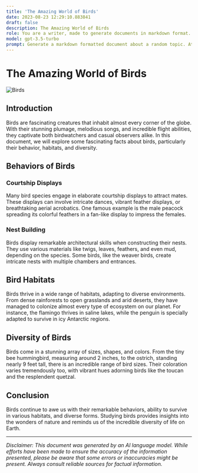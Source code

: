 ```yaml
---
title: 'The Amazing World of Birds'
date: 2023-08-23 12:29:10.883841
draft: false
description: The Amazing World of Birds
role: You are a writer, made to generate documents in markdown format. It is very important that all of the documents you generate are in valid markdown format.
model: gpt-3.5-turbo
prompt: Generate a markdown formatted document about a random topic. At the bottom, include a disclaimer explaining that the document was generated by you. The first line of the document should be the title. Make sure that the entire document is in proper markdown format, using a mix of various tags to make the document visually appealing.
---
```


# The Amazing World of Birds

![Birds](https://www.example.com/birds.jpg)

## Introduction

Birds are fascinating creatures that inhabit almost every corner of the globe. With their stunning plumage, melodious songs, and incredible flight abilities, they captivate both birdwatchers and casual observers alike. In this document, we will explore some fascinating facts about birds, particularly their behavior, habitats, and diversity.

## Behaviors of Birds

### Courtship Displays

Many bird species engage in elaborate courtship displays to attract mates. These displays can involve intricate dances, vibrant feather displays, or breathtaking aerial acrobatics. One famous example is the male peacock spreading its colorful feathers in a fan-like display to impress the females.

### Nest Building

Birds display remarkable architectural skills when constructing their nests. They use various materials like twigs, leaves, feathers, and even mud, depending on the species. Some birds, like the weaver birds, create intricate nests with multiple chambers and entrances.

## Bird Habitats

Birds thrive in a wide range of habitats, adapting to diverse environments. From dense rainforests to open grasslands and arid deserts, they have managed to colonize almost every type of ecosystem on our planet. For instance, the flamingo thrives in saline lakes, while the penguin is specially adapted to survive in icy Antarctic regions.

## Diversity of Birds

Birds come in a stunning array of sizes, shapes, and colors. From the tiny bee hummingbird, measuring around 2 inches, to the ostrich, standing nearly 9 feet tall, there is an incredible range of bird sizes. Their coloration varies tremendously too, with vibrant hues adorning birds like the toucan and the resplendent quetzal.

## Conclusion

Birds continue to awe us with their remarkable behaviors, ability to survive in various habitats, and diverse forms. Studying birds provides insights into the wonders of nature and reminds us of the incredible diversity of life on Earth.

---

*Disclaimer: This document was generated by an AI language model. While efforts have been made to ensure the accuracy of the information presented, please be aware that some errors or inaccuracies might be present. Always consult reliable sources for factual information.*